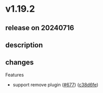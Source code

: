 # v1.19.2

## release on 20240716
## description
## changes
Features

* support remove plugin (<a href="https://github.com/web-infra-dev/garfish/issues/677" data-hovercard-type="pull_request" data-hovercard-url="/web-infra-dev/garfish/pull/677/hovercard">#677</a>) (<a href="https://github.com/web-infra-dev/garfish/commit/c38d6fe">c38d6fe</a>)

